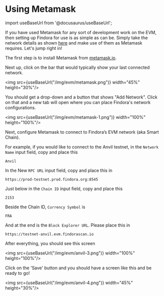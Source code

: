 # Using Metamask


import useBaseUrl from '@docusaurus/useBaseUrl';

If you have used Metamask for any sort of development work on the EVM, then setting up Findora for use is as simple as can be. Simply take the network details as shown [here](https://wiki.findora.org/docs/dapp/network/) and make use of them as Metamask requires. Let's jump right in!

The first step is to install Metamask from [metamask.io](https://metamask.io). 

Next up, click on the bar that would typically show your last connected network. 

<img src={useBaseUrl("/img/evm/metamask.png")} width="45%" height="30%"/>


You should get a drop-down and a button that shows "Add Network". Click on that and a new tab will open where you can place Findora's network configurations.

<img src={useBaseUrl("/img/evm/metamask-1.png")} width="100%" height="100%"/>

Next, configure Metamask to connect to Findora’s EVM network (aka Smart Chain).

For example, if you would like to connect to the Anvil testnet, in the `Network Name` input field, copy and place this

```
Anvil
```

In the New `RPC URL` input field, copy and place this in 

```
https://prod-testnet.prod.findora.org:8545
```

Just below in the `Chain ID` input field, copy and place this

```
2153
```

Beside the Chain ID, `Currency Symbol` is 

```
FRA
```

And at the end is the `Block Explorer URL`. Please place this in

```
https://testnet-anvil.evm.findorascan.io
```

After everything, you should see this screen

<img src={useBaseUrl("/img/evm/anvil-3.png")} width="100%" height="100%"/>


Click on the 'Save' button and you should have a screen like this and be ready to go!

<img src={useBaseUrl("/img/evm/anvil-4.png")} width="45%" height="30%"/>
